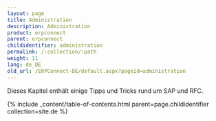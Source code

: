```yaml
---
layout: page
title: Administration
description: Administration
product: erpconnect
parent: erpconnect
childidentifier: administration
permalink: /:collection/:path
weight: 11
lang: de_DE
old_url: /ERPConnect-DE/default.aspx?pageid=administration
---
```


Dieses Kapitel enthält einige Tipps und Tricks rund um SAP und RFC.

{% include _content/table-of-contents.html parent=page.childidentifier collection=site.de %}
